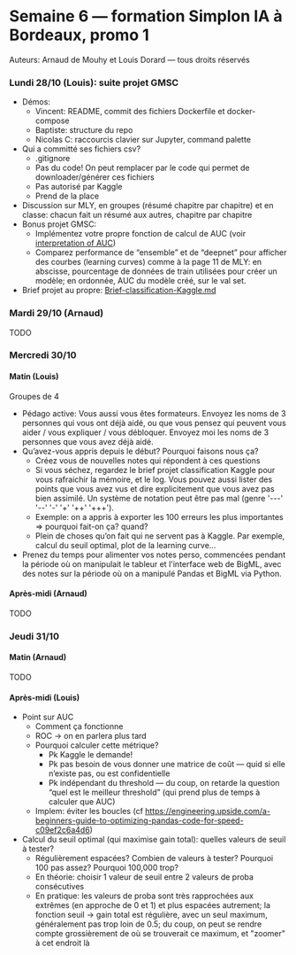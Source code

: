 # Semaine 6 — formation Simplon IA à Bordeaux, promo 1

Auteurs: Arnaud de Mouhy et Louis Dorard — tous droits réservés

### Lundi 28/10 (Louis): suite projet GMSC

* Démos:
  * Vincent: README, commit des fichiers Dockerfile et docker-compose
  * Baptiste: structure du repo
  * Nicolas C: raccourcis clavier sur Jupyter, command palette
* Qui a committé ses fichiers csv?
  * .gitignore
  * Pas du code! On peut remplacer par le code qui permet de downloader/générer ces fichiers
  * Pas autorisé par Kaggle
  * Prend de la place
* Discussion sur MLY, en groupes (résumé chapitre par chapitre) et en classe: chacun fait un résumé aux autres, chapitre par chapitre
* Bonus projet GMSC:
  * Implémentez votre propre fonction de calcul de AUC (voir [interpretation of AUC](https://datascienceplus.com/interpretation-of-the-auc/))
  * Comparez performance de “ensemble” et de “deepnet” pour afficher des courbes (learning curves) comme à la page 11 de MLY: en abscisse, pourcentage de données de train utilisées pour créer un modèle; en ordonnée, AUC du modèle créé, sur le val set.
* Brief projet au propre: [Brief-classification-Kaggle.md](Brief-classification-Kaggle.md)

### Mardi 29/10 (Arnaud)

TODO

### Mercredi 30/10

#### Matin (Louis)

Groupes de 4

* Pédago active: Vous aussi vous êtes formateurs. Envoyez les noms de 3 personnes qui vous ont déjà aidé, ou que vous pensez qui peuvent vous aider / vous expliquer / vous débloquer. Envoyez moi les noms de 3 personnes que vous avez déjà aidé.
* Qu’avez-vous appris depuis le début? Pourquoi faisons nous ça?
  * Créez vous de nouvelles notes qui répondent à ces questions
  * Si vous séchez, regardez le brief projet classification Kaggle pour vous rafraichir la mémoire, et le log. Vous pouvez aussi lister des points que vous avez vus et dire explicitement que vous avez pas bien assimilé. Un système de notation peut être pas mal (genre '---' '--' '-' '+' '++' '+++').
  * Exemple: on a appris à exporter les 100 erreurs les plus importantes => pourquoi fait-on ça? quand?
  * Plein de choses qu’on fait qui ne servent pas à Kaggle. Par exemple, calcul du seuil optimal, plot de la learning curve…
* Prenez du temps pour alimenter vos notes perso, commencées pendant la période où on manipulait le tableur et l'interface web de BigML, avec des notes sur la période où on a manipulé Pandas et BigML via Python.

#### Après-midi (Arnaud)

TODO

### Jeudi 31/10

#### Matin (Arnaud)

TODO

#### Après-midi (Louis)

* Point sur AUC
  * Comment ça fonctionne
  * ROC -> on en parlera plus tard
  * Pourquoi calculer cette métrique?
    * Pk Kaggle le demande!
    * Pk pas besoin de vous donner une matrice de coût — quid si elle n’existe pas, ou est confidentielle
    * Pk indépendant du threshold — du coup, on retarde la question “quel est le meilleur threshold” (qui prend plus de temps à calculer que AUC)
  * Implem: éviter les boucles (cf https://engineering.upside.com/a-beginners-guide-to-optimizing-pandas-code-for-speed-c09ef2c6a4d6)
* Calcul du seuil optimal (qui maximise gain total): quelles valeurs de seuil à tester?
  * Régulièrement espacées? Combien de valeurs à tester? Pourquoi 100 pas assez? Pourquoi 100,000 trop?
  * En théorie: choisir 1 valeur de seuil entre 2 valeurs de proba consécutives
  * En pratique: les valeurs de proba sont très rapprochées aux extrêmes (en approche de 0 et 1) et plus espacées autrement; la fonction seuil -> gain total est régulière, avec un seul maximum, généralement pas trop loin de 0.5; du coup, on peut se rendre compte grossièrement de où se trouverait ce maximum, et "zoomer" à cet endroit là
